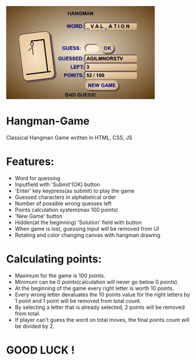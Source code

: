 <img src="Screenshot.jpg" width="400px">

# Hangman-Game
Classical Hangman Game written in HTML, CSS, JS

# Features:
* Word for quessing
* Inputfield with 'Submit'(OK) button
* 'Enter' key keypress(as submit) to play the game
* Guessed characters in alphabetical order
* Number of possible wrong quesses left
* Points calculation system(max 100 points)
* 'New Game' button
* Hidden(at the beginning) 'Solution' field with button 
* When game is lost, guessing input will be removed from UI
* Rotating and color changing canvas with hangman drawing

# Calculating points:
* Maximum for the game is 100 points.
* Minimum can be 0 points(calculation will never go below 0 points).
* At the beginning of the game every right letter is worth 10 points.
* Every wrong letter devaluates the 10 points value for the right letters by 1 point and 1 point will be removed from total count.
* By selecting a letter that is already selected, 2 points will be removed from total.
* If player can't guess the word on total moves, the final points count will be divided by 2.

# GOOD LUCK !
